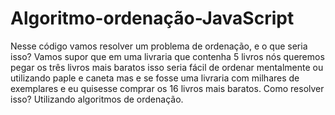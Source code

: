 # Algoritmo-ordenação-JavaScript
 Nesse código vamos resolver um problema de ordenação, e o que seria isso? Vamos supor que em uma livraria que contenha 5 livros nós queremos pegar os três livros mais baratos isso seria fácil de ordenar mentalmente ou utilizando paple e caneta mas e se fosse uma livraria com milhares de exemplares e eu quisesse comprar os 16 livros mais baratos. Como resolver isso? Utilizando algoritmos de ordenação.
